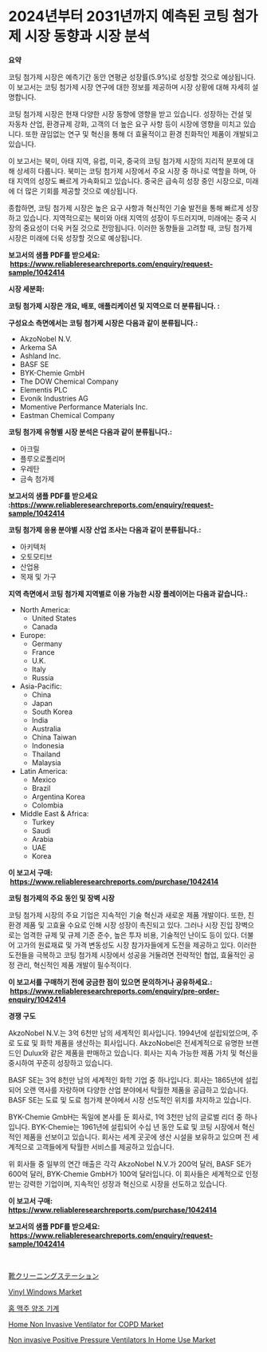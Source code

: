 <p><h1>2024년부터 2031년까지 예측된 코팅 첨가제 시장 동향과 시장 분석</h1></p><p><strong>요약</strong></p>
<p><p>코팅 첨가제 시장은 예측기간 동안 연평균 성장률(5.9%)로 성장할 것으로 예상됩니다. 이 보고서는 코팅 첨가제 시장 연구에 대한 정보를 제공하며 시장 상황에 대해 자세히 설명합니다. </p><p>코팅 첨가제 시장은 현재 다양한 시장 동향에 영향을 받고 있습니다. 성장하는 건설 및 자동차 산업, 환경규제 강화, 고객의 더 높은 요구 사항 등이 시장에 영향을 미치고 있습니다. 또한 끊임없는 연구 및 혁신을 통해 더 효율적이고 환경 친화적인 제품이 개발되고 있습니다. </p><p>이 보고서는 북미, 아태 지역, 유럽, 미국, 중국의 코팅 첨가제 시장의 지리적 분포에 대해 상세히 다룹니다. 북미는 코팅 첨가제 시장에서 주요 시장 중 하나로 역할을 하며, 아태 지역의 성장도 빠르게 가속화되고 있습니다. 중국은 급속히 성장 중인 시장으로, 미래에 더 많은 기회를 제공할 것으로 예상됩니다. </p><p>종합하면, 코팅 첨가제 시장은 높은 요구 사항과 혁신적인 기술 발전을 통해 빠르게 성장하고 있습니다. 지역적으로는 북미와 아태 지역의 성장이 두드러지며, 미래에는 중국 시장의 중요성이 더욱 커질 것으로 전망됩니다. 이러한 동향들을 고려할 때, 코팅 첨가제 시장은 미래에 더욱 성장할 것으로 예상됩니다.</p></p>
<p><strong>보고서의 샘플 PDF를 받으세요: &nbsp;<a href="https://www.reliableresearchreports.com/enquiry/request-sample/1042414">https://www.reliableresearchreports.com/enquiry/request-sample/1042414</a></strong></p>
<p><strong>시장 세분화:</strong></p>
<p><strong> 코팅 첨가제 시장은 개요, 배포, 애플리케이션 및 지역으로 더 분류됩니다. :</strong></p>
<p><strong>구성요소 측면에서는 코팅 첨가제 시장은 다음과 같이 분류됩니다.:</strong></p>
<p><ul><li>AkzoNobel N.V.</li><li>Arkema SA</li><li>Ashland Inc.</li><li>BASF SE</li><li>BYK-Chemie GmbH</li><li>The DOW Chemical Company</li><li>Elementis PLC</li><li>Evonik Industries AG</li><li>Momentive Performance Materials Inc.</li><li>Eastman Chemical Company</li></ul></p>
<p><strong> 코팅 첨가제 유형별 시장 분석은 다음과 같이 분류됩니다.:</strong></p>
<p><ul><li>아크릴</li><li>플루오로폴리머</li><li>우레탄</li><li>금속 첨가제</li></ul></p>
<p><strong>보고서의 샘플 PDF를 받으세요 :<a href="https://www.reliableresearchreports.com/enquiry/request-sample/1042414">https://www.reliableresearchreports.com/enquiry/request-sample/1042414</a></strong></p>
<p><strong> 코팅 첨가제 응용 분야별 시장 산업 조사는 다음과 같이 분류됩니다.:</strong></p>
<p><ul><li>아키텍처</li><li>오토모티브</li><li>산업용</li><li>목재 및 가구</li></ul></p>
<p><strong>지역 측면에서 코팅 첨가제 지역별로 이용 가능한 시장 플레이어는 다음과 같습니다.:</strong></p>
<p><ul>
    <li>
        North America:
        <ul>
            <li>United States</li>
            <li>Canada</li>
        </ul>
    </li>
    <li>
        Europe:
        <ul>
            <li>Germany</li>
            <li>France</li>
            <li>U.K.</li>
            <li>Italy</li>
            <li>Russia</li>
        </ul>
    </li>
    <li>
        Asia-Pacific:
        <ul>
            <li>China</li>
            <li>Japan</li>
            <li>South Korea</li>
            <li>India</li>
            <li>Australia</li>
            <li>China Taiwan</li>
            <li>Indonesia</li>
            <li>Thailand</li>
            <li>Malaysia</li>
        </ul>
    </li>
    <li>
        Latin America:
        <ul>
            <li>Mexico</li>
            <li>Brazil</li>
            <li>Argentina Korea</li>
            <li>Colombia</li>
        </ul>
    </li>
    <li>
        Middle East & Africa:
        <ul>
            <li>Turkey</li>
            <li>Saudi</li>
            <li>Arabia</li>
            <li>UAE</li>
            <li>Korea</li>
        </ul>
    </li>
    </ul></p>
<p><strong>이 보고서 구매: &nbsp;<a href="https://www.reliableresearchreports.com/purchase/1042414">https://www.reliableresearchreports.com/purchase/1042414</a></strong></p>
<p><strong>코팅 첨가제의 주요 동인 및 장벽 시장</strong></p>
<p><p>코팅 첨가제 시장의 주요 기업은 지속적인 기술 혁신과 새로운 제품 개발이다. 또한, 친환경 제품 및 고효율 수요로 인해 시장 성장이 촉진되고 있다. 그러나 시장 진입 장벽으로는 엄격한 규제 및 규제 기준 준수, 높은 투자 비용, 기술적인 난이도 등이 있다. 더불어 고가의 원료재료 및 가격 변동성도 시장 참가자들에게 도전을 제공하고 있다. 이러한 도전들을 극복하고 코팅 첨가제 시장에서 성공을 거둘려면 전략적인 협업, 효율적인 공정 관리, 혁신적인 제품 개발이 필수적이다.</p></p>
<p><strong>이 보고서를 구매하기 전에 궁금한 점이 있으면 문의하거나 공유하세요.: &nbsp;<a href="https://www.reliableresearchreports.com/enquiry/pre-order-enquiry/1042414">https://www.reliableresearchreports.com/enquiry/pre-order-enquiry/1042414</a></strong></p>
<p><strong>경쟁 구도</strong></p>
<p><p>AkzoNobel N.V.는 3억 6천만 남의 세계적인 회사입니다. 1994년에 설립되었으며, 주로 도료 및 화학 제품을 생산하는 회사입니다. AkzoNobel은 전세계적으로 유명한 브랜드인 Dulux와 같은 제품을 판매하고 있습니다. 회사는 지속 가능한 제품 가치 및 혁신을 중시하여 꾸준히 성장하고 있습니다.</p><p>BASF SE는 3억 8천만 남의 세계적인 화학 기업 중 하나입니다. 회사는 1865년에 설립되어 오랜 역사를 자랑하며 다양한 산업 분야에서 탁월한 제품을 공급하고 있습니다. BASF SE는 도료 및 도료 첨가제 분야에서 시장 선도적인 위치를 차지하고 있습니다.</p><p>BYK-Chemie GmbH는 독일에 본사를 둔 회사로, 1억 3천만 남의 글로벌 리더 중 하나입니다. BYK-Chemie는 1961년에 설립되어 수십 년 동안 도료 및 코팅 시장에서 혁신적인 제품을 선보이고 있습니다. 회사는 세계 곳곳에 생산 시설을 보유하고 있으며 전 세계적으로 고객들에게 탁월한 서비스를 제공하고 있습니다.</p><p>위 회사들 중 일부의 연간 매출은 각각 AkzoNobel N.V.가 200억 달러, BASF SE가 600억 달러, BYK-Chemie GmbH가 100억 달러입니다. 이 회사들은 세계적으로 인정받는 강력한 기업이며, 지속적인 성장과 혁신으로 시장을 선도하고 있습니다.</p></p>
<p><strong>이 보고서 구매: &nbsp; <a href="https://www.reliableresearchreports.com/purchase/1042414">https://www.reliableresearchreports.com/purchase/1042414</a></strong></p>
<p><strong>보고서의 샘플 PDF를 받으세요: &nbsp;<a href="https://www.reliableresearchreports.com/enquiry/request-sample/1042414">https://www.reliableresearchreports.com/enquiry/request-sample/1042414</a></strong><strong></strong></p>
<p>&nbsp;</p>
<p><p><a href="https://github.com/vhemk0794148/Market-Research-Report-List-1/blob/main/64451714807.md">靴クリーニングステーション</a></p><p><a href="https://github.com/sofayahoo2023/Market-Research-Report-List-3/blob/main/vinyl-windows-market.md">Vinyl Windows Market</a></p><p><a href="https://github.com/vss5505pa7z1p/Market-Research-Report-List-1/blob/main/19444164320.md">홈 맥주 양조 기계</a></p><p><a href="https://issuu.com/reportprime-2/docs/home-non-invasive-ventilator-for-co_9df67abc320260">Home Non Invasive Ventilator for COPD Market</a></p><p><a href="https://issuu.com/reportprime-2/docs/non-invasive-positive-pressure-vent_9976ea8de18ef4">Non invasive Positive Pressure Ventilators In Home Use Market</a></p></p>
